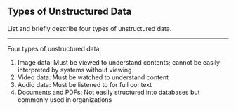 ## Types of Unstructured Data

List and briefly describe four types of unstructured data.

---

Four types of unstructured data:
1. Image data: Must be viewed to understand contents; cannot be easily interpreted by systems without viewing
2. Video data: Must be watched to understand content
3. Audio data: Must be listened to for full context
4. Documents and PDFs: Not easily structured into databases but commonly used in organizations

